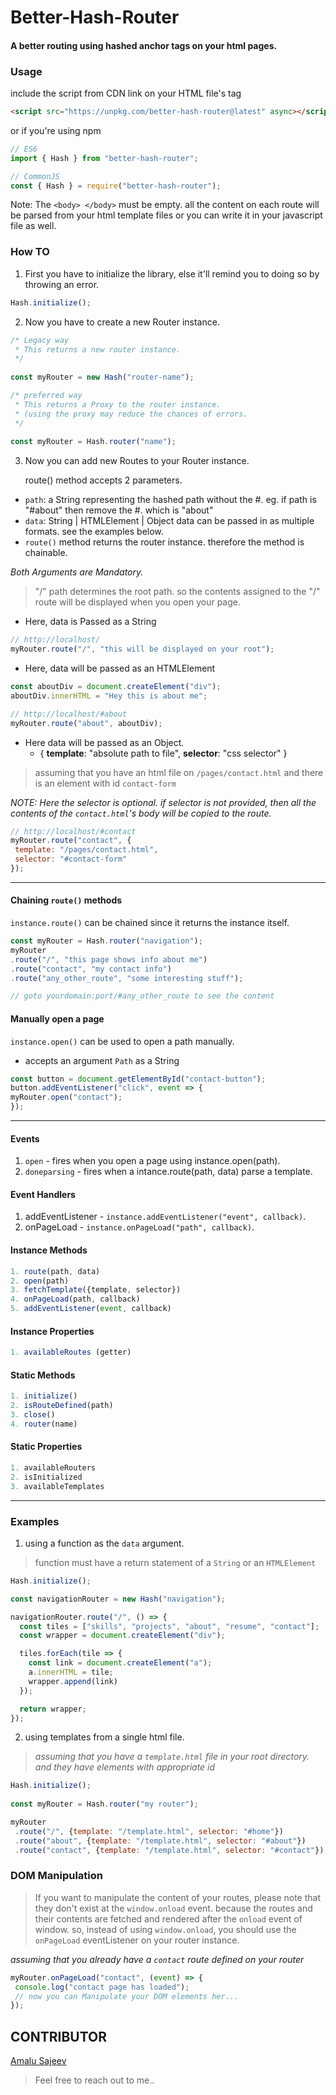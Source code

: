 # Better-Hash-Router
#### A better routing using hashed anchor tags on your html pages.

### Usage

include the script from CDN link on your HTML file's <head> tag

```html
<script src="https://unpkg.com/better-hash-router@latest" async></script>
```
or if you're using npm

```javascript
// ES6
import { Hash } from "better-hash-router";

// CommonJS
const { Hash } = require("better-hash-router");
```
 Note: The ``<body> </body>`` must be empty. all the content on each route will be parsed from your html template files or you can write it in your javascript file as well.

### How TO

1. First you have to initialize the library, else it'll remind you to doing so by throwing an error. 

```javascript
Hash.initialize();
```
2. Now you have to create a new Router instance.
```javascript
/* Legacy way
 * This returns a new router instance. 
 */
 
const myRouter = new Hash("router-name");

/* preferred way
 * This returns a Proxy to the router instance. 
 * (using the proxy may reduce the chances of errors.
 */ 
 
const myRouter = Hash.router("name");
```
3. Now you can add new Routes to your Router instance.

   route() method accepts 2 parameters. 
  * ``path``: a String representing the hashed path without the #. 
     eg. if path is "#about" then remove the #. which is "about"
  * ``data``: String | HTMLElement | Object
     data can be passed in as multiple formats. see the examples below.
  * ``route()`` method returns the router instance. therefore the method is chainable.
     
   _Both Arguments are Mandatory._
 
 > "/" path determines the root path. so the contents assigned to the "/" route will be displayed when you open your page.
 
 
- Here, data is Passed as a String

```javascript
// http://localhost/
myRouter.route("/", "this will be displayed on your root");
```

- Here, data will be passed as an HTMLElement

```javascript
const aboutDiv = document.createElement("div");
aboutDiv.innerHTML = "Hey this is about me";

// http://localhost/#about
myRouter.route("about", aboutDiv);
```

- Here data will be passed as an Object.
  * { **template**: "absolute path to file", **selector**: "css selector" }
 
 > assuming that you have an html file on ``/pages/contact.html`` and there is an element with id ``contact-form``
 
 _NOTE: Here the selector is optional._
 _if selector is not provided, then all the contents of the ``contact.html``'s body will be copied to the route._

```javascript
// http://localhost/#contact
myRouter.route("contact", { 
 template: "/pages/contact.html", 
 selector: "#contact-form" 
});
```
****

#### Chaining ``route()`` methods
``instance.route()`` can be chained since it returns the instance itself.

```javascript
const myRouter = Hash.router("navigation");
myRouter
.route("/", "this page shows info about me")
.route("contact", "my contact info")
.route("any_other_route", "some interesting stuff"); 

// goto yourdomain:port/#any_other_route to see the content
```
#### Manually open a page
 
``instance.open()`` can be used to open a path manually.
- accepts an argument ``Path`` as a String

```javascript
const button = document.getElementById("contact-button");
button.addEventListener("click", event => {
myRouter.open("contact");
});
```
****
#### Events

1. ``open`` - fires when you open a page using instance.open(path).
2. ``doneparsing`` - fires when a intance.route(path, data) parse a template.

#### Event Handlers

1. addEventListener - ``instance.addEventListener("event", callback)``.
2. onPageLoad - ``instance.onPageLoad("path", callback)``.

#### Instance Methods

```javascript
1. route(path, data)
2. open(path)
3. fetchTemplate({template, selector})
4. onPageLoad(path, callback)
5. addEventListener(event, callback)
```

#### Instance Properties

```javascript
1. availableRoutes (getter)
```
#### Static Methods

```javascript
1. initialize()
2. isRouteDefined(path)
3. close()
4. router(name)
```
#### Static Properties

```javascript
1. availableRouters
2. isInitialized
3. availableTemplates
```

****
 
 ### Examples

1. using a function as the ``data`` argument.
 > function must have a return statement of a ``String`` or an ``HTMLElement``
 
```javascript
Hash.initialize();

const navigationRouter = new Hash("navigation");

navigationRouter.route("/", () => {
  const tiles = ["skills", "projects", "about", "resume", "contact"];
  const wrapper = document.createElement("div");

  tiles.forEach(tile => {
    const link = document.createElement("a");
    a.innerHTML = tile;
    wrapper.append(link)
  });

  return wrapper;
});
```
2. using templates from a single html file.
 > _assuming that you have a ``template.html`` file in your root directory. and they have elements with appropriate id_
 
```javascript
Hash.initialize();
 
const myRouter = Hash.router("my router");

myRouter
 .route("/", {template: "/template.html", selector: "#home"})
 .route("about", {template: "/template.html", selector: "#about"})
 .route("contact", {template: "/template.html", selector: "#contact"});
```
 
### DOM Manipulation
> If you want to manipulate the content of your routes, please note that they don't exist at the ``window.onload`` event. because the routes and their contents are fetched and rendered after the ``onload`` event of window. so, instead of using ``window.onload``, you should use the ``onPageLoad`` eventListener on your router instance.
 
_assuming that you already have a ``contact`` route defined on your router_
 
 ```javascript
 myRouter.onPageLoad("contact", (event) => {
  console.log("contact page has loaded");
  // now you can Manipulate your DOM elements her...
 });
 ```
 
 
 
## CONTRIBUTOR
[Amalu Sajeev](https://www.amalusajeev.me)

> Feel free to reach out to me..
